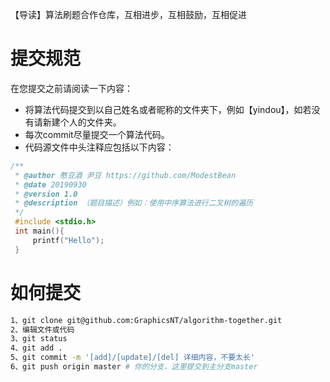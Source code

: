 【导读】算法刷题合作仓库，互相进步，互相鼓励，互相促进

# 提交规范

在您提交之前请阅读一下内容：

- 将算法代码提交到以自己姓名或者昵称的文件夹下，例如【yindou】，如若没有请新建个人的文件夹。
- 每次commit尽量提交一个算法代码。
- 代码源文件中头注释应包括以下内容：

```c
/**
 * @author 憨豆酒 尹豆 https://github.com/ModestBean
 * @date 20190930
 * @version 1.0
 * @description （题目描述）例如：使用中序算法进行二叉树的遍历
 */
 #include <stdio.h>
 int main(){
     printf("Hello");
 }
```

# 如何提交

```bash
1、git clone git@github.com:GraphicsNT/algorithm-together.git
2、编辑文件或代码
3、git status
4、git add .
5、git commit -m '[add]/[update]/[del] 详细内容，不要太长' 
6、git push origin master # 你的分支，这里提交到主分支master
```